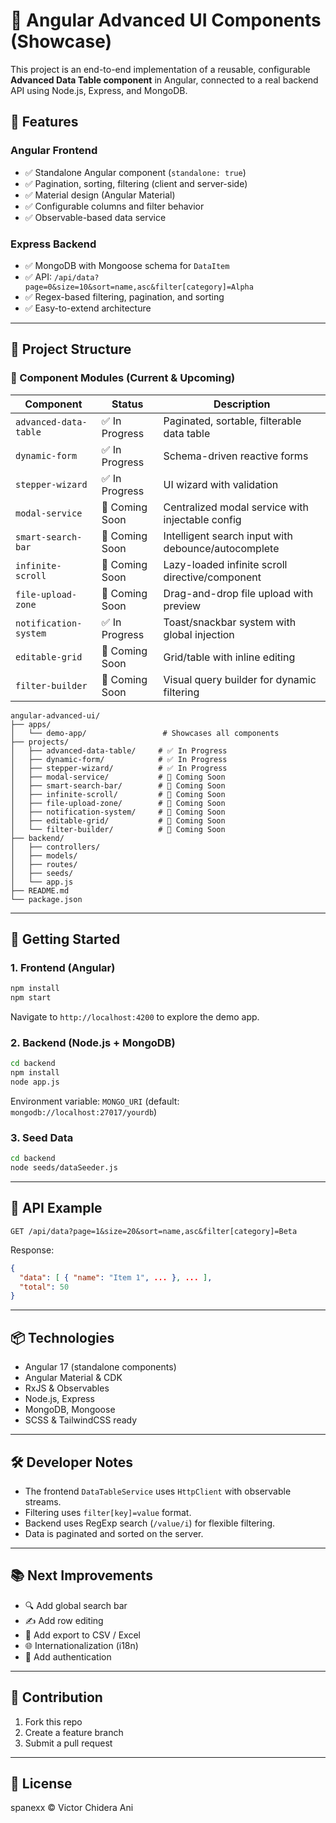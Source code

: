 # 🧱 Angular Advanced UI Components (Showcase)

This project is an end-to-end implementation of a reusable, configurable **Advanced Data Table component** in Angular, connected to a real backend API using Node.js, Express, and MongoDB.

## 🔧 Features

### Angular Frontend

* ✅ Standalone Angular component (`standalone: true`)
* ✅ Pagination, sorting, filtering (client and server-side)
* ✅ Material design (Angular Material)
* ✅ Configurable columns and filter behavior
* ✅ Observable-based data service

### Express Backend

* ✅ MongoDB with Mongoose schema for `DataItem`
* ✅ API: `/api/data?page=0&size=10&sort=name,asc&filter[category]=Alpha`
* ✅ Regex-based filtering, pagination, and sorting
* ✅ Easy-to-extend architecture

---

## 📁 Project Structure

### 🧩 Component Modules (Current & Upcoming)

| Component             | Status         | Description                                         |
| --------------------  | -------------  | --------------------------------------------------- |
| `advanced-data-table` | ✅ In Progress | Paginated, sortable, filterable data table          |
| `dynamic-form`        | ✅ In Progress |  Schema-driven reactive forms                       |
| `stepper-wizard`      | ✅ In Progress |  UI wizard with validation                          |
| `modal-service`       | 🚧 Coming Soon | Centralized modal service with injectable config    |
| `smart-search-bar`    | 🚧 Coming Soon | Intelligent search input with debounce/autocomplete |
| `infinite-scroll`     | 🚧 Coming Soon | Lazy-loaded infinite scroll directive/component     |
| `file-upload-zone`    | 🚧 Coming Soon | Drag-and-drop file upload with preview              |
| `notification-system` | ✅ In Progress | Toast/snackbar system with global injection         |
| `editable-grid`       | 🚧 Coming Soon | Grid/table with inline editing                      |
| `filter-builder`      | 🚧 Coming Soon | Visual query builder for dynamic filtering          |

```tree
angular-advanced-ui/
├── apps/
│   └── demo-app/                 # Showcases all components
├── projects/
│   ├── advanced-data-table/     # ✅ In Progress
│   ├── dynamic-form/            # ✅ In Progress
│   ├── stepper-wizard/          # ✅ In Progress
│   ├── modal-service/           # 🚧 Coming Soon
│   ├── smart-search-bar/        # 🚧 Coming Soon
│   ├── infinite-scroll/         # 🚧 Coming Soon
│   ├── file-upload-zone/        # 🚧 Coming Soon
│   ├── notification-system/     # 🚧 Coming Soon
│   ├── editable-grid/           # 🚧 Coming Soon
│   └── filter-builder/          # 🚧 Coming Soon
├── backend/
│   ├── controllers/
│   ├── models/
│   ├── routes/
│   ├── seeds/
│   └── app.js
├── README.md
└── package.json
```

---

## 🚀 Getting Started

### 1. Frontend (Angular)

```bash
npm install
npm start
```

Navigate to `http://localhost:4200` to explore the demo app.

### 2. Backend (Node.js + MongoDB)

```bash
cd backend
npm install
node app.js
```

Environment variable: `MONGO_URI` (default: `mongodb://localhost:27017/yourdb`)

### 3. Seed Data

```bash
cd backend
node seeds/dataSeeder.js
```

---

## 🧪 API Example

```http
GET /api/data?page=1&size=20&sort=name,asc&filter[category]=Beta
```

Response:

```json
{
  "data": [ { "name": "Item 1", ... }, ... ],
  "total": 50
}
```

---

## 📦 Technologies

* Angular 17 (standalone components)
* Angular Material & CDK
* RxJS & Observables
* Node.js, Express
* MongoDB, Mongoose
* SCSS & TailwindCSS ready

---

## 🛠️ Developer Notes

* The frontend `DataTableService` uses `HttpClient` with observable streams.
* Filtering uses `filter[key]=value` format.
* Backend uses RegExp search (`/value/i`) for flexible filtering.
* Data is paginated and sorted on the server.

---

## 📚 Next Improvements

* 🔍 Add global search bar
* ✍️ Add row editing
* 🧩 Add export to CSV / Excel
* 🌐 Internationalization (i18n)
* 🔐 Add authentication

---

## 🤝 Contribution

1. Fork this repo
2. Create a feature branch
3. Submit a pull request

---

## 📄 License

spanexx © Victor Chidera Ani
